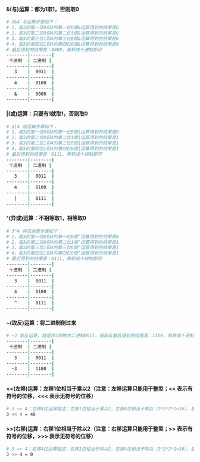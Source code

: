 #### &(与)运算：都为1取1，否则取0
```bash
# 3&4 与运算步骤如下：
# 1，取3的第一位0和4的第一位0做&运算得到的结果是0
# 2，取3的第二位0和4的第二位1做&运算得到的结果是0
# 3，取3的第三位1和4的第三位0做&运算得到的结果是0
# 4，取3的第四位1和4的第四位0做&运算得到的结果是0
# 最后得到的结果是：0000，再转成十进制即可
--------|--------|
 十进制  | 二进制 | 
--------|--------|
   3    |  0011  |
--------|--------|
   4    |  0100  |
--------|--------|
   &    |  0000  |   
--------|--------|
```

#### |(或)运算：只要有1就取1，否则取0
```bash
# 3|4 或运算步骤如下：
# 1，取3的第一位0和4的第一位0做|运算得到的结果是0
# 2，取3的第二位0和4的第二位1做|运算得到的结果是1
# 3，取3的第三位1和4的第三位0做|运算得到的结果是1
# 4，取3的第四位1和4的第四位0做|运算得到的结果是1
# 最后得到的结果是：0111，再转成十进制即可
--------|--------|
 十进制  | 二进制 | 
--------|--------|
   3    |  0011  |
--------|--------|
   4    |  0100  |
--------|--------|
   |    |  0111  |   
--------|--------|
```

#### ^(异或)运算：不相等取1，相等取0
```bash
# 3^4 异或运算步骤如下：
# 1，取3的第一位0和4的第一位0做^运算得到的结果是0
# 2，取3的第二位0和4的第二位1做^运算得到的结果是1
# 3，取3的第三位1和4的第三位0做^运算得到的结果是1
# 4，取3的第四位1和4的第四位0做^运算得到的结果是1
# 最后得到的结果是：0111，再转成十进制即可
--------|--------|
 十进制  | 二进制 | 
--------|--------|
   3    |  0011  |
--------|--------|
   4    |  0100  |
--------|--------|
   ^    |  0111  |   
--------|--------|
```

#### ~(取反)运算：将二进制倒过来
```bash
# ~3 取反运算，就是将3转换为二进制0011，再取反最后得到的结果是：1100，再转成十进制即可
--------|--------|
 十进制  | 二进制 | 
--------|--------|
   3    |  0011  |
--------|--------|
  ~3    |  1100  |
--------|--------|
```

#### <<(左移)运算：左移1位相当于乘以2（注意：左移运算只能用于整型；<< 表示有符号的位移，<<< 表示无符号的位移）
```bash
# 3 << 4；左移4位运算描述：左移1位相当于乘以2，左移4位相当于乘以（2*2*2*2=16），最后得到的结果是： 3 * 16 = 48
3 << 4 = 48
```

#### >>(右移)运算：右移1位相当于除以2（注意：右移运算只能用于整型；>> 表示有符号的位移，>>> 表示无符号的位移）
```bash
# 3 >> 4；右移4位运算描述：右移1位相当于除以2，右移4位相当于除以（2*2*2*2=16），最后得到的结果是： 3 / 16 = 0
3 >> 4 = 0
```
